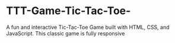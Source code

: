 # TTT-Game-Tic-Tac-Toe-
A fun and interactive Tic-Tac-Toe Game built with HTML, CSS, and JavaScript. This classic game is fully responsive
